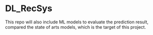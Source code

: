 # DL_RecSys
This repo will also include ML models to evaluate the prediction result, compared  the state of arts models, which is the target of this project.
